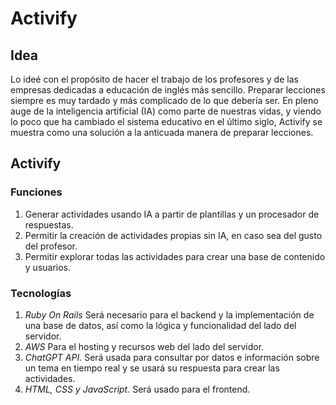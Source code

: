# Activify

## Idea

Lo ideé con el propósito de hacer el trabajo de los profesores y de las empresas dedicadas a educación de inglés más sencillo.
Preparar lecciones siempre es muy tardado y más complicado de lo que debería ser. En pleno auge de la inteligencia artificial (IA) como parte de nuestras vidas, y viendo lo poco que ha cambiado el sistema educativo en el último siglo, Activify se muestra como una solución a la anticuada manera de preparar lecciones.

## Activify

### Funciones
1. Generar actividades usando IA a partir de plantillas y un procesador de respuestas.
2. Permitir la creación de actividades propias sin IA, en caso sea del gusto del profesor.
3. Permitir explorar todas las actividades para crear una base de contenido y usuarios.

### Tecnologías
1. *Ruby On Rails* Será necesario para el backend y la implementación de una base de datos, así como la lógica y funcionalidad del lado del servidor.
2. *AWS* Para el hosting y recursos web del lado del servidor.
3. *ChatGPT API.* Será usada para consultar por datos e información sobre un tema en tiempo real y se usará su respuesta para crear las actividades.
4. *HTML, CSS y JavaScript.* Será usado para el frontend.
